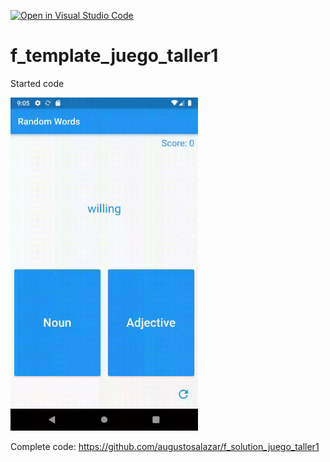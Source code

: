 [![Open in Visual Studio Code](https://classroom.github.com/assets/open-in-vscode-c66648af7eb3fe8bc4f294546bfd86ef473780cde1dea487d3c4ff354943c9ae.svg)](https://classroom.github.com/online_ide?assignment_repo_id=10114887&assignment_repo_type=AssignmentRepo)
# f_template_juego_taller1

Started code

<img src="demo.gif" width="300" />

Complete code:
https://github.com/augustosalazar/f_solution_juego_taller1
